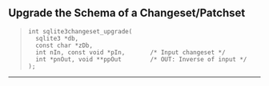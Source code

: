 ## Upgrade the Schema of a Changeset/Patchset


> ```
> int sqlite3changeset_upgrade(
>   sqlite3 *db,
>   const char *zDb,
>   int nIn, const void *pIn,       /* Input changeset */
>   int *pnOut, void **ppOut        /* OUT: Inverse of input */
> );
> 
> ```



---


